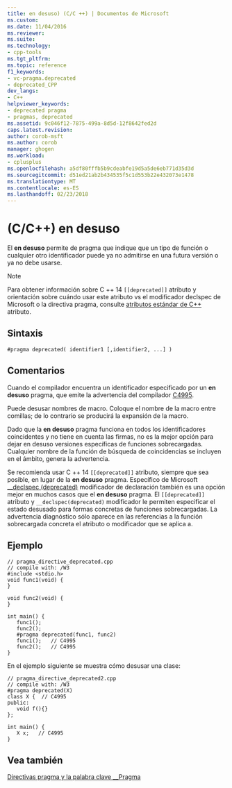 ```yaml
---
title: en desuso) (C/C ++) | Documentos de Microsoft
ms.custom: 
ms.date: 11/04/2016
ms.reviewer: 
ms.suite: 
ms.technology:
- cpp-tools
ms.tgt_pltfrm: 
ms.topic: reference
f1_keywords:
- vc-pragma.deprecated
- deprecated_CPP
dev_langs:
- C++
helpviewer_keywords:
- deprecated pragma
- pragmas, deprecated
ms.assetid: 9c046f12-7875-499a-8d5d-12f8642fed2d
caps.latest.revision: 
author: corob-msft
ms.author: corob
manager: ghogen
ms.workload:
- cplusplus
ms.openlocfilehash: a5df80fffb5b9cdeabfe19d5a5de6eb771d35d3d
ms.sourcegitcommit: d51ed21ab2b434535f5c1d553b22e432073e1478
ms.translationtype: MT
ms.contentlocale: es-ES
ms.lasthandoff: 02/23/2018
---
```

# <a name="deprecated-cc"></a>(C/C++) en desuso
El **en desuso** permite de pragma que indique que un tipo de función o cualquier otro identificador puede ya no admitirse en una futura versión o ya no debe usarse.  
> [!NOTE]
> Para obtener información sobre C ++ 14 `[[deprecated]]` atributo y orientación sobre cuándo usar este atributo vs el modificador declspec de Microsoft o la directiva pragma, consulte [atributos estándar de C++](../cpp/attributes2.md) atributo.
  
## <a name="syntax"></a>Sintaxis  
  
```  
#pragma deprecated( identifier1 [,identifier2, ...] )  
```  
  
## <a name="remarks"></a>Comentarios  
 Cuando el compilador encuentra un identificador especificado por un **en desuso** pragma, que emite la advertencia del compilador [C4995](../error-messages/compiler-warnings/compiler-warning-level-3-c4995.md).   
  
 Puede desusar nombres de macro. Coloque el nombre de la macro entre comillas; de lo contrario se producirá la expansión de la macro.  
  
 Dado que la **en desuso** pragma funciona en todos los identificadores coincidentes y no tiene en cuenta las firmas, no es la mejor opción para dejar en desuso versiones específicas de funciones sobrecargadas. Cualquier nombre de la función de búsqueda de coincidencias se incluyen en el ámbito, genera la advertencia.

  Se recomienda usar C ++ 14 `[[deprecated]]` atributo, siempre que sea posible, en lugar de la **en desuso** pragma. Específico de Microsoft [__declspec (deprecated)](../cpp/deprecated-cpp.md) modificador de declaración también es una opción mejor en muchos casos que el **en desuso** pragma. El `[[deprecated]]` atributo y `__declspec(deprecated)` modificador le permiten especificar el estado desusado para formas concretas de funciones sobrecargadas. La advertencia diagnóstico sólo aparece en las referencias a la función sobrecargada concreta el atributo o modificador que se aplica a.  
  
## <a name="example"></a>Ejemplo  
  
```  
// pragma_directive_deprecated.cpp  
// compile with: /W3  
#include <stdio.h>  
void func1(void) {  
}  
  
void func2(void) {  
}  
  
int main() {  
   func1();  
   func2();  
   #pragma deprecated(func1, func2)  
   func1();   // C4995  
   func2();   // C4995  
}  
```  
  
 En el ejemplo siguiente se muestra cómo desusar una clase:  
  
```  
// pragma_directive_deprecated2.cpp  
// compile with: /W3  
#pragma deprecated(X)  
class X {  // C4995  
public:  
   void f(){}  
};  
  
int main() {  
   X x;   // C4995  
}  
```  
  
## <a name="see-also"></a>Vea también  
 [Directivas pragma y la palabra clave __Pragma](../preprocessor/pragma-directives-and-the-pragma-keyword.md)